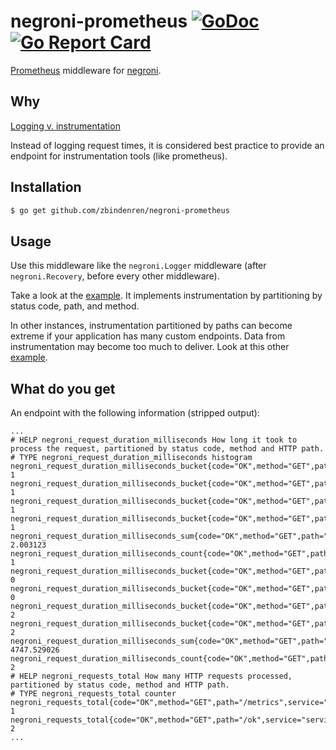 # negroni-prometheus [![GoDoc](http://godoc.org/github.com/zbinderen/negroni-prometheus?status.svg)](http://godoc.org/github.com/zbindenren/negroni-prometheus) [![Go Report Card](https://goreportcard.com/badge/github.com/zbindenren/negroni-prometheus)](https://goreportcard.com/report/github.com/zbindenren/negroni-prometheus)
[Prometheus](http://prometheus.io) middleware for [negroni](https://github.com/codegangsta/negroni).

## Why
[Logging v. instrumentation](http://peter.bourgon.org/blog/2016/02/07/logging-v-instrumentation.html)

Instead of logging request times, it is considered best practice to provide an endpoint for instrumentation tools (like prometheus).

## Installation

```bash
$ go get github.com/zbindenren/negroni-prometheus
```

## Usage

Use this middleware like the `negroni.Logger` middleware (after `negroni.Recovery`, before every other middleware).

Take a look at the [example](./example/withPath/main.go). It implements instrumentation by partitioning by status code, path, and method.

In other instances, instrumentation partitioned by paths can become extreme if your application has many custom endpoints. Data from instrumentation may become too much to deliver. Look at this other [example](./example/withOutPath/main.go).

## What do you get

An endpoint with the following information (stripped output):
```
...
# HELP negroni_request_duration_milliseconds How long it took to process the request, partitioned by status code, method and HTTP path.
# TYPE negroni_request_duration_milliseconds histogram
negroni_request_duration_milliseconds_bucket{code="OK",method="GET",path="/metrics",service="serviceName",le="300"} 1
negroni_request_duration_milliseconds_bucket{code="OK",method="GET",path="/metrics",service="serviceName",le="1200"} 1
negroni_request_duration_milliseconds_bucket{code="OK",method="GET",path="/metrics",service="serviceName",le="5000"} 1
negroni_request_duration_milliseconds_bucket{code="OK",method="GET",path="/metrics",service="serviceName",le="+Inf"} 1
negroni_request_duration_milliseconds_sum{code="OK",method="GET",path="/metrics",service="serviceName"} 2.003123
negroni_request_duration_milliseconds_count{code="OK",method="GET",path="/metrics",service="serviceName"} 1
negroni_request_duration_milliseconds_bucket{code="OK",method="GET",path="/ok",service="serviceName",le="300"} 0
negroni_request_duration_milliseconds_bucket{code="OK",method="GET",path="/ok",service="serviceName",le="1200"} 0
negroni_request_duration_milliseconds_bucket{code="OK",method="GET",path="/ok",service="serviceName",le="5000"} 2
negroni_request_duration_milliseconds_bucket{code="OK",method="GET",path="/ok",service="serviceName",le="+Inf"} 2
negroni_request_duration_milliseconds_sum{code="OK",method="GET",path="/ok",service="serviceName"} 4747.529026
negroni_request_duration_milliseconds_count{code="OK",method="GET",path="/ok",service="serviceName"} 2
# HELP negroni_requests_total How many HTTP requests processed, partitioned by status code, method and HTTP path.
# TYPE negroni_requests_total counter
negroni_requests_total{code="OK",method="GET",path="/metrics",service="serviceName"} 1
negroni_requests_total{code="OK",method="GET",path="/ok",service="serviceName"} 2
...
```
